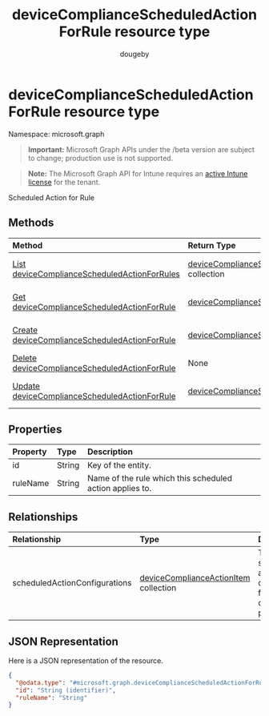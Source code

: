 ﻿---
title: "deviceComplianceScheduledActionForRule resource type"
description: "Scheduled Action for Rule"
author: "dougeby"
localization_priority: Normal
ms.prod: "intune"
doc_type: resourcePageType
---

# deviceComplianceScheduledActionForRule resource type

Namespace: microsoft.graph

> **Important:** Microsoft Graph APIs under the /beta version are subject to change; production use is not supported.

> **Note:** The Microsoft Graph API for Intune requires an [active Intune license](https://go.microsoft.com/fwlink/?linkid=839381) for the tenant.

Scheduled Action for Rule

## Methods

| Method                                                                                                                       | Return Type                                                                                                                     | Description                                                                                                                                                            |
| :--------------------------------------------------------------------------------------------------------------------------- | :------------------------------------------------------------------------------------------------------------------------------ | :--------------------------------------------------------------------------------------------------------------------------------------------------------------------- |
| [List deviceComplianceScheduledActionForRules](../api/intune-deviceconfig-devicecompliancescheduledactionforrule-list.md)    | [deviceComplianceScheduledActionForRule](../resources/intune-deviceconfig-devicecompliancescheduledactionforrule.md) collection | List properties and relationships of the [deviceComplianceScheduledActionForRule](../resources/intune-deviceconfig-devicecompliancescheduledactionforrule.md) objects. |
| [Get deviceComplianceScheduledActionForRule](../api/intune-deviceconfig-devicecompliancescheduledactionforrule-get.md)       | [deviceComplianceScheduledActionForRule](../resources/intune-deviceconfig-devicecompliancescheduledactionforrule.md)            | Read properties and relationships of the [deviceComplianceScheduledActionForRule](../resources/intune-deviceconfig-devicecompliancescheduledactionforrule.md) object.  |
| [Create deviceComplianceScheduledActionForRule](../api/intune-deviceconfig-devicecompliancescheduledactionforrule-create.md) | [deviceComplianceScheduledActionForRule](../resources/intune-deviceconfig-devicecompliancescheduledactionforrule.md)            | Create a new [deviceComplianceScheduledActionForRule](../resources/intune-deviceconfig-devicecompliancescheduledactionforrule.md) object.                              |
| [Delete deviceComplianceScheduledActionForRule](../api/intune-deviceconfig-devicecompliancescheduledactionforrule-delete.md) | None                                                                                                                            | Deletes a [deviceComplianceScheduledActionForRule](../resources/intune-deviceconfig-devicecompliancescheduledactionforrule.md).                                        |
| [Update deviceComplianceScheduledActionForRule](../api/intune-deviceconfig-devicecompliancescheduledactionforrule-update.md) | [deviceComplianceScheduledActionForRule](../resources/intune-deviceconfig-devicecompliancescheduledactionforrule.md)            | Update the properties of a [deviceComplianceScheduledActionForRule](../resources/intune-deviceconfig-devicecompliancescheduledactionforrule.md) object.                |

## Properties

| Property | Type   | Description                                              |
| :------- | :----- | :------------------------------------------------------- |
| id       | String | Key of the entity.                                       |
| ruleName | String | Name of the rule which this scheduled action applies to. |

## Relationships

| Relationship                  | Type                                                                                                    | Description                                                             |
| :---------------------------- | :------------------------------------------------------------------------------------------------------ | :---------------------------------------------------------------------- |
| scheduledActionConfigurations | [deviceComplianceActionItem](../resources/intune-deviceconfig-devicecomplianceactionitem.md) collection | The list of scheduled action configurations for this compliance policy. |

## JSON Representation

Here is a JSON representation of the resource.

<!-- {
  "blockType": "resource",
  "keyProperty": "id",
  "@odata.type": "microsoft.graph.deviceComplianceScheduledActionForRule"
}
-->

```json
{
  "@odata.type": "#microsoft.graph.deviceComplianceScheduledActionForRule",
  "id": "String (identifier)",
  "ruleName": "String"
}
```
